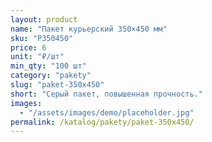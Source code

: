 ```yaml
---
layout: product
name: "Пакет курьерский 350×450 мм"
sku: "P350450"
price: 6
unit: "₽/шт"
min_qty: "100 шт"
category: "pakety"
slug: "paket-350x450"
short: "Серый пакет, повышенная прочность."
images:
  - "/assets/images/demo/placeholder.jpg"
permalink: /katalog/pakety/paket-350x450/
---
```

